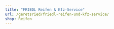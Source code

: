 ```yaml
---
title: "FRIEDL Reifen & Kfz-Service"
url: /geretsried/friedl-reifen-und-kfz-service/
shop: Reifen
---
```

